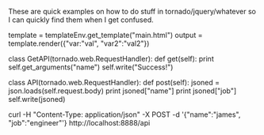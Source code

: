 These are quick examples on how to do stuff in tornado/jquery/whatever so I can
quickly find them when I get confused.

template = templateEnv.get_template("main.html")
output = template.render({"var:"val", "var2":"val2"})

class GetAPI(tornado.web.RequestHandler):
    def get(self):
        print self.get_arguments("name")
        self.write("Success!")


class API(tornado.web.RequestHandler):
    def post(self):
        jsoned = json.loads(self.request.body)
        print jsoned["name"]
        print jsoned["job"]
        self.write(jsoned)
        
curl -H "Content-Type: application/json" -X POST -d '{"name":"james", "job":"engineer"'} http://localhost:8888/api
